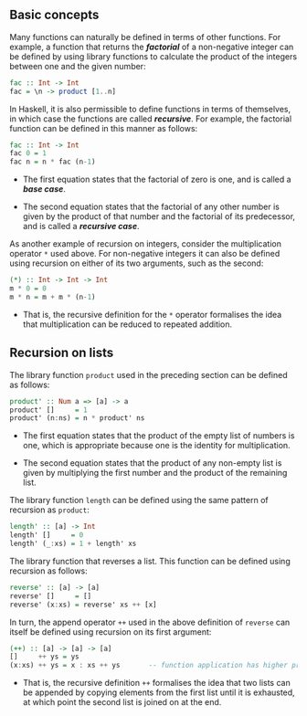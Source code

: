 ## Basic concepts
Many functions can naturally be defined in terms of other functions. For example, a function that returns the ***factorial*** of a non-negative integer can be defined by using library functions to calculate the product of the integers between one and the given number:
```Haskell
fac :: Int -> Int
fac = \n -> product [1..n]
```

In Haskell, it is also permissible to define functions in terms of themselves, in which case the functions are called ***recursive***. For example, the factorial function can be defined in this manner as follows:
```Haskell
fac :: Int -> Int
fac 0 = 1
fac n = n * fac (n-1)
```

* The first equation states that the factorial of zero is one, and is called a ***base case***.

* The second equation states that the factorial of any other number is given by the product of that number and the factorial of its predecessor, and is called a ***recursive case***.

As another example of recursion on integers, consider the multiplication operator `*` used above. For non-negative integers it can also be defined using recursion on either of its two arguments, such as the second:
```Haskell
(*) :: Int -> Int -> Int
m * 0 = 0
m * n = m + m * (n-1)
```
* That is, the recursive definition for the `*` operator formalises the idea that multiplication can be reduced to repeated addition.

## Recursion on lists
The library function `product` used in the preceding section can be defined as follows:
```Haskell
product' :: Num a => [a] -> a
product' []     = 1
product' (n:ns) = n * product' ns
```
* The first equation states that the product of the empty list of numbers is one, which is appropriate because one is the identity for multiplication.

* The second equation states that the product of any non-empty list is given by multiplying the first number and the product of the remaining list.

The library function `length` can be defined using the same pattern of recursion as `product`:
```Haskell
length' :: [a] -> Int
length' []     = 0
length' (_:xs) = 1 + length' xs
```

The library function that reverses a list. This function can be defined using recursion as follows:
```Haskell
reverse' :: [a] -> [a]
reverse' []     = []
reverse' (x:xs) = reverse' xs ++ [x]
```

In turn, the append operator `++` used in the above definition of `reverse` can itself be defined using recursion on its first argument:
```Haskell
(++) :: [a] -> [a] -> [a]
[]     ++ ys = ys
(x:xs) ++ ys = x : xs ++ ys       -- function application has higher priority than all other operators in the language
```
* That is, the recursive definition `++` formalises the idea that two lists can be appended by copying elements from the first list until it is exhausted, at which point the second list is joined on at the end.

